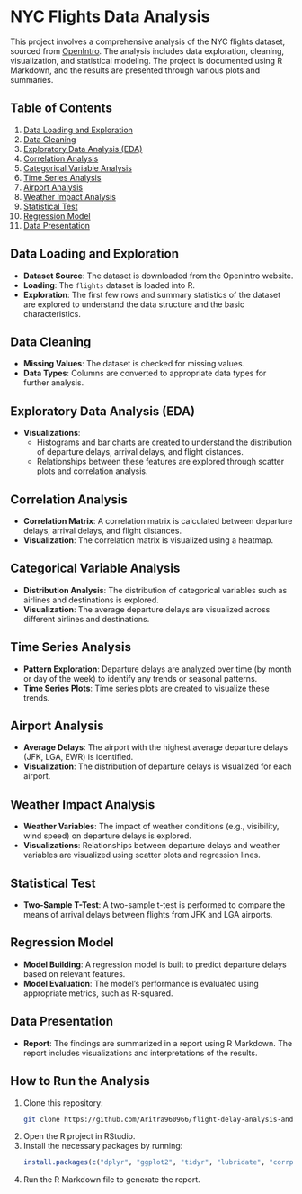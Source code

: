 # NYC Flights Data Analysis

This project involves a comprehensive analysis of the NYC flights dataset, sourced from [OpenIntro](https://www.openintro.org/data/index.php?data=nycflights1). The analysis includes data exploration, cleaning, visualization, and statistical modeling. The project is documented using R Markdown, and the results are presented through various plots and summaries.

## Table of Contents

1. [Data Loading and Exploration](#data-loading-and-exploration)
2. [Data Cleaning](#data-cleaning)
3. [Exploratory Data Analysis (EDA)](#exploratory-data-analysis-eda)
4. [Correlation Analysis](#correlation-analysis)
5. [Categorical Variable Analysis](#categorical-variable-analysis)
6. [Time Series Analysis](#time-series-analysis)
7. [Airport Analysis](#airport-analysis)
8. [Weather Impact Analysis](#weather-impact-analysis)
9. [Statistical Test](#statistical-test)
10. [Regression Model](#regression-model)
11. [Data Presentation](#data-presentation)

## Data Loading and Exploration

- **Dataset Source**: The dataset is downloaded from the OpenIntro website.
- **Loading**: The `flights` dataset is loaded into R.
- **Exploration**: The first few rows and summary statistics of the dataset are explored to understand the data structure and the basic characteristics.

## Data Cleaning

- **Missing Values**: The dataset is checked for missing values.
- **Data Types**: Columns are converted to appropriate data types for further analysis.

## Exploratory Data Analysis (EDA)

- **Visualizations**: 
  - Histograms and bar charts are created to understand the distribution of departure delays, arrival delays, and flight distances.
  - Relationships between these features are explored through scatter plots and correlation analysis.

## Correlation Analysis

- **Correlation Matrix**: A correlation matrix is calculated between departure delays, arrival delays, and flight distances.
- **Visualization**: The correlation matrix is visualized using a heatmap.

## Categorical Variable Analysis

- **Distribution Analysis**: The distribution of categorical variables such as airlines and destinations is explored.
- **Visualization**: The average departure delays are visualized across different airlines and destinations.

## Time Series Analysis

- **Pattern Exploration**: Departure delays are analyzed over time (by month or day of the week) to identify any trends or seasonal patterns.
- **Time Series Plots**: Time series plots are created to visualize these trends.

## Airport Analysis

- **Average Delays**: The airport with the highest average departure delays (JFK, LGA, EWR) is identified.
- **Visualization**: The distribution of departure delays is visualized for each airport.

## Weather Impact Analysis

- **Weather Variables**: The impact of weather conditions (e.g., visibility, wind speed) on departure delays is explored.
- **Visualizations**: Relationships between departure delays and weather variables are visualized using scatter plots and regression lines.

## Statistical Test

- **Two-Sample T-Test**: A two-sample t-test is performed to compare the means of arrival delays between flights from JFK and LGA airports.

## Regression Model

- **Model Building**: A regression model is built to predict departure delays based on relevant features.
- **Model Evaluation**: The model’s performance is evaluated using appropriate metrics, such as R-squared.

## Data Presentation

- **Report**: The findings are summarized in a report using R Markdown. The report includes visualizations and interpretations of the results.

## How to Run the Analysis

1. Clone this repository:
    ```sh
    git clone https://github.com/Aritra960966/flight-delay-analysis-and-prediction-using-R.git
    ```
2. Open the R project in RStudio.
3. Install the necessary packages by running:
    ```r
    install.packages(c("dplyr", "ggplot2", "tidyr", "lubridate", "corrplot"))
    ```
4. Run the R Markdown file to generate the report.


